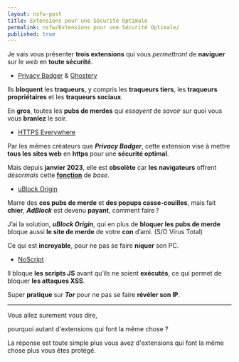 ```yaml
---
layout: nsfw-post
title: Extensions pour une Sécurité Optimale
permalink: nsfw/Extensions pour une Sécurité Optimale/
published: true
---
```


Je vais vous présenter **trois extensions** qui vous *permettront* de **naviguer** sur le *web* en **toute sécurité**.

* [Privacy Badger] & [Ghostery]

Ils **bloquent** les **traqueurs**, y compris les **traqueurs tiers**, les **traqueurs propriétaires** et les **traqueurs sociaux**.

En **gros**, toutes les **pubs de merdes** qui *essayent* de *savoir* sur quoi vous vous **branlez** le soir.

* [HTTPS Everywhere]

Par les mêmes créateurs que ***Privacy Badger***, cette extension vise à mettre **tous les sites web** en **https** pour une **sécurité optimal**.

Mais depuis **janvier 2023**, elle est **obsolète** car **les navigateurs** offrent *désormais* cette **[fonction]** de *base*.

* [uBlock Origin]

Marre des **ces pubs de merde** et **des popups casse-couilles**, mais fait **chier**, ***AdBlock*** est devenu **payant**, comment faire ?

J’ai la solution, ***uBlock Origin***, qui en plus de **bloquer les pubs de merde** bloque aussi **le site de merde** de votre **con** d’ami. (S/O Virus Total)

Ce qui est **incroyable**, pour ne pas se faire **niquer** son PC.

* [NoScript]

Il bloque **les scripts JS** avant qu’ils ne soient **exécutés**, ce qui permet de bloquer **les attaques XSS**.

Super **pratique** sur ***Tor*** pour ne pas se faire **révéler son IP**.

---

Vous allez surement vous dire, 

pourquoi autant d'extensions qui font la même chose ?

La réponse est toute simple plus vous avez d'extensions qui font la même chose plus vous êtes protégé.

[Privacy Badger]: https://privacybadger.org/fr/
[HTTPS Everywhere]: https://www.eff.org/https-everywhere
[fonction]: https://www.eff.org/https-everywhere/set-https-default-your-browser
[uBlock Origin]: https://ublockorigin.com/fr
[Ghostery]: https://www.ghostery.com/
[NoScript]: https://noscript.net/
